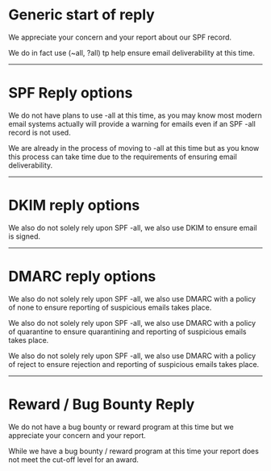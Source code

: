 # Generic start of reply

We appreciate your concern and your report about our SPF record.

We do in fact use (~all, ?all) tp help ensure email deliverability at this time.

---

# SPF Reply options

We do not have plans to use -all at this time, as you may know most modern email systems actually will provide a warning for emails even if an SPF -all record is not used.

We are already in the process of moving to -all at this time but as you know this process can take time due to the requirements of ensuring email deliverability.

---

# DKIM reply options

We also do not solely rely upon SPF -all, we also use DKIM to ensure email is signed.

---

# DMARC reply options

We also do not solely rely upon SPF -all, we also use DMARC with a policy of none to ensure reporting of suspicious emails takes place.

We also do not solely rely upon SPF -all, we also use DMARC with a policy of quarantine to ensure quarantining and reporting of suspicious emails takes place.

We also do not solely rely upon SPF -all, we also use DMARC with a policy of reject to ensure rejection and reporting of suspicious emails takes place.

---

# Reward / Bug Bounty Reply

We do not have a bug bounty or reward program at this time but we appreciate your concern and your report.

While we have a bug bounty / reward program at this time your report does not meet the cut-off level for an award.
